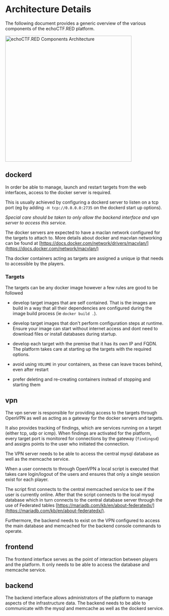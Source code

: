 # Architecture Details
The following document provides a generic overview of the various components of
the echoCTF.RED platform.

<img src="https://raw.githubusercontent.com/echoCTF/echoCTF.RED/master/docs/assets/architecture-diagram.png" alt="echoCTF.RED Components Architecture" width="400px"/>

## dockerd
In order be able to manage, launch and restart targets from the web interfaces,
access to the docker server is required.

This is usually achieved by configuring a dockerd server to listen on a tcp
port (eg by adding `-H tcp://0.0.0.0:2735` on the dockerd start up options).

_Special care should be taken to only allow the backend interface and vpn
server to access this service._

The docker servers are expected to have a maclan network configured for the
targets to attach to. More details about docker and macvlan networking can be
found at [https://docs.docker.com/network/drivers/macvlan/](https://docs.docker.com/network/macvlan/)

Tha docker containers acting as targets are assigned a unique ip that needs to
accessible by the players.

### Targets
The targets can be any docker image however a few rules are good to be followed

* develop target images that are self contained. That is the images are build in
a way that all their dependencies are configured during the image build process
(ie `docker build .`).

* develop target images that don't perform configuration steps at runtime.
Ensure your image can start without internet access and dont need to download
files or install databases during startup.

* develop each target with the premise that it has its own IP and FQDN. The
platform takes care at starting up the targets with the required options.

* avoid using `VOLUME` in your containers, as these can leave traces behind,
even after restart

* prefer deleting and re-creating containers instead of stopping and starting them

## vpn
The vpn server is responsible for providing access to the targets through
OpenVPN as well as acting as a gateway for the docker servers and targets.

It also provides tracking of findings, which are services running on a target
(either tcp, udp or icmp). When findings are activated for the platform, every
target port is monitored for connections by the gateway (`findingsd`) and
assigns points to the user who initiated the connection.

The VPN server needs to be able to access the central mysql database as well
as the memcache service.

When a user connects to through OpenVPN a local script is executed that takes
care login/logout of the users and ensures that only a single session exist for
each player.

The script first connects to the central memcached service to see if the user
is currently online. After that the script connects to the local mysql database
which in turn connects to the central database server through the use of
Federated tables [https://mariadb.com/kb/en/about-federatedx/](https://mariadb.com/kb/en/about-federatedx/).

Furthermore, the backend needs to exist on the VPN configured to access the
main database and memcached for the backend console commands to operate.

## frontend
The frontend interface serves as the point of interaction between players and
the platform. It only needs to be able to access the database and memcache
service.

## backend
The backend interface allows administrators of the platform to manage aspects
of the infrastructure data. The backend needs to be able to communicate with
the mysql and memcache as well as the dockerd service.
